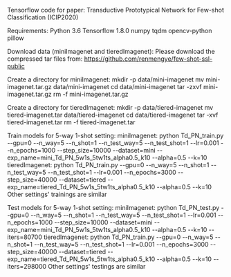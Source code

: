 Tensorflow code for paper: Transductive Prototypical Network for Few-shot Classification (ICIP2020)

Requirements:
Python 3.6
Tensorflow 1.8.0
numpy
tqdm
opencv-python
pillow

Download data (miniImagenet and tieredImagenet):
Please download the compressed tar files from: https://github.com/renmengye/few-shot-ssl-public

Create a directory for miniImagenet:
mkdir -p data/mini-imagenet
mv mini-imagenet.tar.gz data/mini-imagenet
cd data/mini-imagenet
tar -zxvf mini-imagenet.tar.gz
rm -f mini-imagenet.tar.gz

Create a directory for tieredImagenet:
mkdir -p data/tiered-imagenet
mv tiered-imagenet.tar data/tiered-imagenet
cd data/tiered-imagenet
tar -xvf tiered-imagenet.tar
rm -f tiered-imagenet.tar

Train models for 5-way 1-shot setting:
miniImagenet: python Td_PN_train.py --gpu=0 --n_way=5 --n_shot=1 --n_test_way=5 --n_test_shot=1 --lr=0.001 --n_epochs=1000 --step_size=10000 --dataset=mini --exp_name=mini_Td_PN_5w1s_5tw1ts_alpha0.5_k10 --alpha=0.5 --k=10
tieredImagenet: python Td_PN_train.py --gpu=0 --n_way=5 --n_shot=1 --n_test_way=5 --n_test_shot=1 --lr=0.001 --n_epochs=3000 --step_size=40000 --dataset=tiered --exp_name=tiered_Td_PN_5w1s_5tw1ts_alpha0.5_k10 --alpha=0.5 --k=10
Other settings' trainings are similar

Test models for 5-way 1-shot setting:
miniImagenet: python Td_PN_test.py --gpu=0 --n_way=5 --n_shot=1 --n_test_way=5 --n_test_shot=1 --lr=0.001 --n_epochs=1000 --step_size=10000 --dataset=mini --exp_name=mini_Td_PN_5w1s_5tw1ts_alpha0.5_k10 --alpha=0.5 --k=10 --iters=80700
tieredImagenet: python Td_PN_train.py --gpu=0 --n_way=5 --n_shot=1 --n_test_way=5 --n_test_shot=1 --lr=0.001 --n_epochs=3000 --step_size=40000 --dataset=tiered --exp_name=tiered_Td_PN_5w1s_5tw1ts_alpha0.5_k10 --alpha=0.5 --k=10 --iters=298000
Other settings' testings are similar
